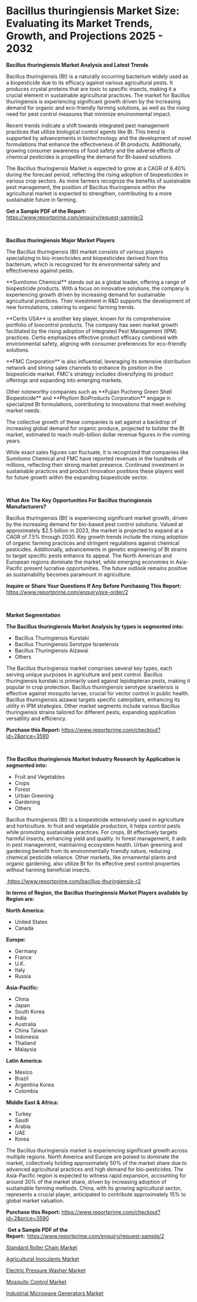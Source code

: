 <p><h1>Bacillus thuringiensis Market Size: Evaluating its Market Trends, Growth, and Projections 2025 - 2032</h1></p><p><strong>Bacillus thuringiensis Market Analysis and Latest Trends</strong></p>
<p><p>Bacillus thuringiensis (Bt) is a naturally occurring bacterium widely used as a biopesticide due to its efficacy against various agricultural pests. It produces crystal proteins that are toxic to specific insects, making it a crucial element in sustainable agricultural practices. The market for Bacillus thuringiensis is experiencing significant growth driven by the increasing demand for organic and eco-friendly farming solutions, as well as the rising need for pest control measures that minimize environmental impact.</p><p>Recent trends indicate a shift towards integrated pest management practices that utilize biological control agents like Bt. This trend is supported by advancements in biotechnology and the development of novel formulations that enhance the effectiveness of Bt products. Additionally, growing consumer awareness of food safety and the adverse effects of chemical pesticides is propelling the demand for Bt-based solutions.</p><p>The Bacillus thuringiensis Market is expected to grow at a CAGR of 6.40% during the forecast period, reflecting the rising adoption of biopesticides in various crop sectors. As more farmers recognize the benefits of sustainable pest management, the position of Bacillus thuringiensis within the agricultural market is expected to strengthen, contributing to a more sustainable future in farming.</p></p>
<p><strong>Get a Sample PDF of the Report:&nbsp;</strong> <a href="https://www.reportprime.com/enquiry/request-sample/2?utm_campaign=2771&utm_medium=2&utm_source=Github&utm_content=ia&utm_term=17032025&utm_id=bacillus-thuringiensis">https://www.reportprime.com/enquiry/request-sample/2</a></p>
<p>&nbsp;</p>
<p><strong>Bacillus thuringiensis Major Market Players</strong></p>
<p><p>The Bacillus thuringiensis (Bt) market consists of various players specializing in bio-insecticides and biopesticides derived from this bacterium, which is recognized for its environmental safety and effectiveness against pests. </p><p>**Sumitomo Chemical** stands out as a global leader, offering a range of biopesticide products. With a focus on innovative solutions, the company is experiencing growth driven by increasing demand for sustainable agricultural practices. Their investment in R&D supports the development of new formulations, catering to organic farming trends.</p><p>**Certis USA** is another key player, known for its comprehensive portfolio of biocontrol products. The company has seen market growth facilitated by the rising adoption of Integrated Pest Management (IPM) practices. Certis emphasizes effective product efficacy combined with environmental safety, aligning with consumer preferences for eco-friendly solutions.</p><p>**FMC Corporation** is also influential, leveraging its extensive distribution network and strong sales channels to enhance its position in the biopesticide market. FMC's strategy includes diversifying its product offerings and expanding into emerging markets.</p><p>Other noteworthy companies such as **Fujian Pucheng Green Shell Biopesticide** and **Phyllom BioProducts Corporation** engage in specialized Bt formulations, contributing to innovations that meet evolving market needs. </p><p>The collective growth of these companies is set against a backdrop of increasing global demand for organic produce, projected to bolster the Bt market, estimated to reach multi-billion dollar revenue figures in the coming years. </p><p>While exact sales figures can fluctuate, it is recognized that companies like Sumitomo Chemical and FMC have reported revenues in the hundreds of millions, reflecting their strong market presence. Continued investment in sustainable practices and product innovation positions these players well for future growth within the expanding biopesticide sector.</p></p>
<p>&nbsp;</p>
<p><strong>What Are The Key Opportunities For Bacillus thuringiensis Manufacturers?</strong></p>
<p><p>Bacillus thuringiensis (Bt) is experiencing significant market growth, driven by the increasing demand for bio-based pest control solutions. Valued at approximately $2.5 billion in 2023, the market is projected to expand at a CAGR of 7.5% through 2030. Key growth trends include the rising adoption of organic farming practices and stringent regulations against chemical pesticides. Additionally, advancements in genetic engineering of Bt strains to target specific pests enhance its appeal. The North American and European regions dominate the market, while emerging economies in Asia-Pacific present lucrative opportunities. The future outlook remains positive as sustainability becomes paramount in agriculture.</p></p>
<p><strong>Inquire or Share Your Questions If Any Before Purchasing This Report:</strong> <a href="https://www.reportprime.com/enquiry/pre-order/2?utm_campaign=2771&utm_medium=2&utm_source=Github&utm_content=ia&utm_term=17032025&utm_id=bacillus-thuringiensis">https://www.reportprime.com/enquiry/pre-order/2</a></p>
<p>&nbsp;</p>
<p><strong>Market Segmentation</strong></p>
<p><strong>The Bacillus thuringiensis Market Analysis by types is segmented into:</strong></p>
<p><ul><li>Bacillus Thuringiensis Kurstaki</li><li>Bacillus Thuringiensis Serotype Israelensis</li><li>Bacillus Thuringiensis Aizawai</li><li>Others</li></ul></p>
<p><p>The Bacillus thuringiensis market comprises several key types, each serving unique purposes in agriculture and pest control. Bacillus thuringiensis kurstaki is primarily used against lepidopteran pests, making it popular in crop protection. Bacillus thuringiensis serotype israelensis is effective against mosquito larvae, crucial for vector control in public health. Bacillus thuringiensis aizawai targets specific caterpillars, enhancing its utility in IPM strategies. Other market segments include various Bacillus thuringiensis strains tailored for different pests, expanding application versatility and efficiency.</p></p>
<p><strong>Purchase this Report:&nbsp;</strong><a href="https://www.reportprime.com/checkout?id=2&price=3590&utm_campaign=2771&utm_medium=2&utm_source=Github&utm_content=ia&utm_term=17032025&utm_id=bacillus-thuringiensis">https://www.reportprime.com/checkout?id=2&price=3590</a></p>
<p>&nbsp;</p>
<p><strong>The Bacillus thuringiensis Market Industry Research by Application is segmented into:</strong></p>
<p><ul><li>Fruit and Vegetables</li><li>Crops</li><li>Forest</li><li>Urban Greening</li><li>Gardening</li><li>Others</li></ul></p>
<p><p>Bacillus thuringiensis (Bt) is a biopesticide extensively used in agriculture and horticulture. In fruit and vegetable production, it helps control pests while promoting sustainable practices. For crops, Bt effectively targets harmful insects, enhancing yield and quality. In forest management, it aids in pest management, maintaining ecosystem health. Urban greening and gardening benefit from its environmentally friendly nature, reducing chemical pesticide reliance. Other markets, like ornamental plants and organic gardening, also utilize Bt for its effective pest control properties without harming beneficial insects.</p></p>
<p><a href="https://www.reportprime.com/bacillus-thuringiensis-r2?utm_campaign=2771&utm_medium=2&utm_source=Github&utm_content=ia&utm_term=17032025&utm_id=bacillus-thuringiensis">&nbsp;https://www.reportprime.com/bacillus-thuringiensis-r2</a></p>
<p><strong>In terms of Region, the Bacillus thuringiensis Market Players available by Region are:</strong></p>
<p>
    <p> <strong> North America: </strong>
        <ul>
            <li>United States</li>
            <li>Canada</li>
        </ul>
        </p> 
    <p> <strong> Europe: </strong>
        <ul>
            <li>Germany</li>
            <li>France</li>
            <li>U.K.</li>
            <li>Italy</li>
            <li>Russia</li>
        </ul>
        </p> 
    <p> <strong> Asia-Pacific: </strong>
        <ul>
            <li>China</li>
            <li>Japan</li>
            <li>South Korea</li>
            <li>India</li>
            <li>Australia</li>
            <li>China Taiwan</li>
            <li>Indonesia</li>
            <li>Thailand</li>
            <li>Malaysia</li>
        </ul>
        </p> 
    <p> <strong> Latin America: </strong>
        <ul>
            <li>Mexico</li>
            <li>Brazil</li>
            <li>Argentina Korea</li>
            <li>Colombia</li>
        </ul>
        </p> 
    <p> <strong> Middle East & Africa: </strong>
        <ul>
            <li>Turkey</li>
            <li>Saudi</li>
            <li>Arabia</li>
            <li>UAE</li>
            <li>Korea</li>
        </ul>
    </p>
    </p>
<p><p>The Bacillus thuringiensis market is experiencing significant growth across multiple regions. North America and Europe are poised to dominate the market, collectively holding approximately 50% of the market share due to advanced agricultural practices and high demand for bio-pesticides. The Asia-Pacific region is expected to witness rapid expansion, accounting for around 30% of the market share, driven by increasing adoption of sustainable farming methods. China, with its growing agricultural sector, represents a crucial player, anticipated to contribute approximately 15% to global market valuation.</p></p>
<p><strong>Purchase this Report: </strong><a href="https://www.reportprime.com/checkout?id=2&price=3590&utm_campaign=2771&utm_medium=2&utm_source=Github&utm_content=ia&utm_term=17032025&utm_id=bacillus-thuringiensis">https://www.reportprime.com/checkout?id=2&price=3590</a></p>
<p>&nbsp;<strong>Get a Sample PDF of the Report:&nbsp;&nbsp;</strong><a href="https://www.reportprime.com/enquiry/request-sample/2?utm_campaign=2771&utm_medium=2&utm_source=Github&utm_content=ia&utm_term=17032025&utm_id=bacillus-thuringiensis">https://www.reportprime.com/enquiry/request-sample/2</a></p>
<p><strong></strong></p>
<p><p><a href="https://www.linkedin.com/pulse/standard-roller-chain-market-size-growth-expected-reach-b9tsc?utm_campaign=2771&utm_medium=2&utm_source=Github&utm_content=ia&utm_term=17032025&utm_id=bacillus-thuringiensis">Standard Roller Chain Market</a></p><p><a href="https://github.com/schwminh2001101/Market-Research-Report-List-1/blob/main/agricultural-inoculants-market.md?utm_campaign=2771&utm_medium=2&utm_source=Github&utm_content=ia&utm_term=17032025&utm_id=bacillus-thuringiensis">Agricultural Inoculants Market</a></p><p><a href="https://www.linkedin.com/pulse/electric-pressure-washer-momentum-charting-84-cagr-path-2025-2032-0yemc?utm_campaign=2771&utm_medium=2&utm_source=Github&utm_content=ia&utm_term=17032025&utm_id=bacillus-thuringiensis">Electric Pressure Washer Market</a></p><p><a href="https://github.com/abuugjetaj/Market-Research-Report-List-1/blob/main/mosquito-control-market.md?utm_campaign=2771&utm_medium=2&utm_source=Github&utm_content=ia&utm_term=17032025&utm_id=bacillus-thuringiensis">Mosquito Control Market</a></p><p><a href="https://www.linkedin.com/pulse/industrial-microwave-generators-market-study-provides-lqwqc?utm_campaign=2771&utm_medium=2&utm_source=Github&utm_content=ia&utm_term=17032025&utm_id=bacillus-thuringiensis">Industrial Microwave Generators Market</a></p></p>